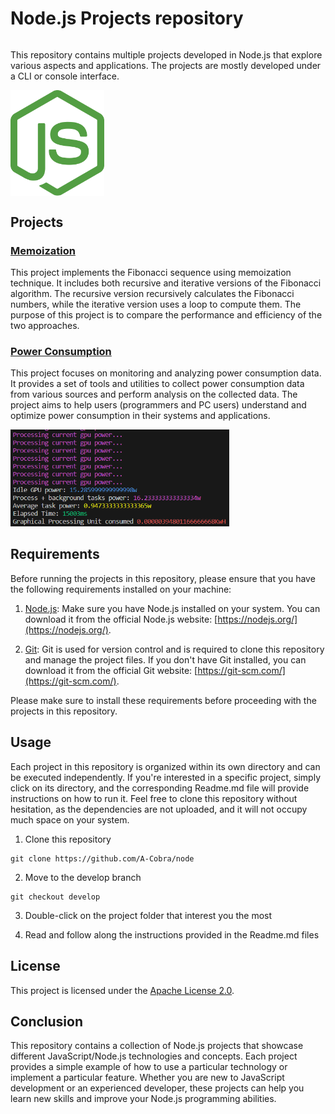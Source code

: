 # Node.js Projects repository

<div style="display:flex; flex-wrap:wrap;">
  <p style="flex: 1 1 540px;">
    This repository contains multiple projects developed in Node.js that explore various aspects and applications. The projects are mostly developed under a CLI or console interface.
  </p>
  <img src="./power-consumption/resources/node_js.svg" style="flex: 0 0 150px;" width="100px" >
</div>

## Projects

### [Memoization](./memoization)

This project implements the Fibonacci sequence using memoization technique. It includes both recursive and iterative versions of the Fibonacci algorithm. The recursive version recursively calculates the Fibonacci numbers, while the iterative version uses a loop to compute them. The purpose of this project is to compare the performance and efficiency of the two approaches.

### [Power Consumption](./power-consumption)

This project focuses on monitoring and analyzing power consumption data. It provides a set of tools and utilities to collect power consumption data from various sources and perform analysis on the collected data. The project aims to help users (programmers and PC users) understand and optimize power consumption in their systems and applications.

<img src="./power-consumption/resources/gpu_approach.PNG" width="350px">

## Requirements

Before running the projects in this repository, please ensure that you have the following requirements installed on your machine:

1. [Node.js](https://nodejs.org/): Make sure you have Node.js installed on your system. You can download it from the official Node.js website: [https://nodejs.org/](https://nodejs.org/).

2. [Git](https://git-scm.com/): Git is used for version control and is required to clone this repository and manage the project files. If you don't have Git installed, you can download it from the official Git website: [https://git-scm.com/](https://git-scm.com/).

Please make sure to install these requirements before proceeding with the projects in this repository.

## Usage

Each project in this repository is organized within its own directory and can be executed independently. If you're interested in a specific project, simply click on its directory, and the corresponding Readme.md file will provide instructions on how to run it. Feel free to clone this repository without hesitation, as the dependencies are not uploaded, and it will not occupy much space on your system.

1. Clone this repository

```
git clone https://github.com/A-Cobra/node
```

2. Move to the develop branch

```
git checkout develop
```

3. Double-click on the project folder that interest you the most

4. Read and follow along the instructions provided in the Readme.md files

## License

This project is licensed under the [Apache License 2.0](./LICENSE).

## Conclusion

This repository contains a collection of Node.js projects that showcase different JavaScript/Node.js technologies and concepts. Each project provides a simple example of how to use a particular technology or implement a particular feature. Whether you are new to JavaScript development or an experienced developer, these projects can help you learn new skills and improve your Node.js programming abilities.
